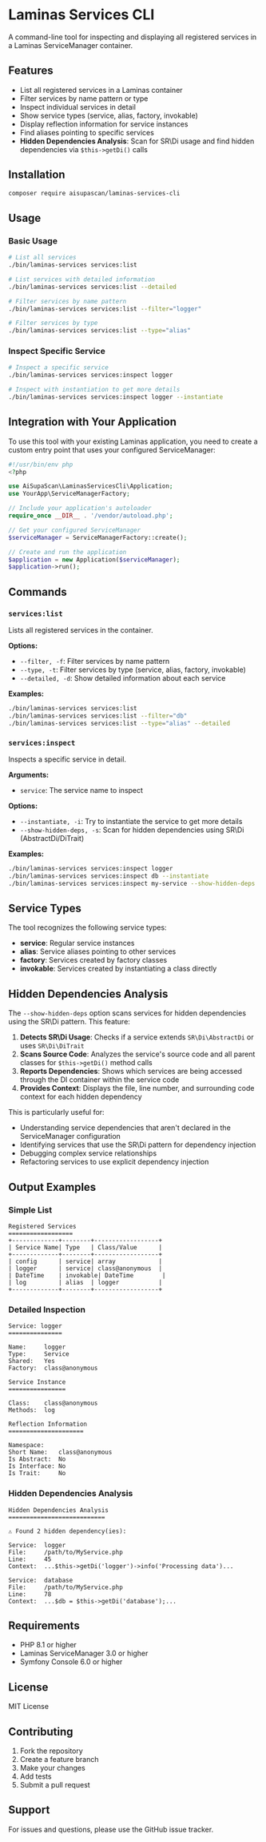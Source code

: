 # Laminas Services CLI

A command-line tool for inspecting and displaying all registered services in a Laminas ServiceManager container.

## Features

- List all registered services in a Laminas container
- Filter services by name pattern or type
- Inspect individual services in detail
- Show service types (service, alias, factory, invokable)
- Display reflection information for service instances
- Find aliases pointing to specific services
- **Hidden Dependencies Analysis**: Scan for SR\Di usage and find hidden dependencies via `$this->getDi()` calls

## Installation

```bash
composer require aisupascan/laminas-services-cli
```

## Usage

### Basic Usage

```bash
# List all services
./bin/laminas-services services:list

# List services with detailed information
./bin/laminas-services services:list --detailed

# Filter services by name pattern
./bin/laminas-services services:list --filter="logger"

# Filter services by type
./bin/laminas-services services:list --type="alias"
```

### Inspect Specific Service

```bash
# Inspect a specific service
./bin/laminas-services services:inspect logger

# Inspect with instantiation to get more details
./bin/laminas-services services:inspect logger --instantiate
```

## Integration with Your Application

To use this tool with your existing Laminas application, you need to create a custom entry point that uses your configured ServiceManager:

```php
#!/usr/bin/env php
<?php

use AiSupaScan\LaminasServicesCli\Application;
use YourApp\ServiceManagerFactory;

// Include your application's autoloader
require_once __DIR__ . '/vendor/autoload.php';

// Get your configured ServiceManager
$serviceManager = ServiceManagerFactory::create();

// Create and run the application
$application = new Application($serviceManager);
$application->run();
```

## Commands

### `services:list`

Lists all registered services in the container.

**Options:**
- `--filter, -f`: Filter services by name pattern
- `--type, -t`: Filter services by type (service, alias, factory, invokable)
- `--detailed, -d`: Show detailed information about each service

**Examples:**
```bash
./bin/laminas-services services:list
./bin/laminas-services services:list --filter="db"
./bin/laminas-services services:list --type="alias" --detailed
```

### `services:inspect`

Inspects a specific service in detail.

**Arguments:**
- `service`: The service name to inspect

**Options:**
- `--instantiate, -i`: Try to instantiate the service to get more details
- `--show-hidden-deps, -s`: Scan for hidden dependencies using SR\Di (AbstractDi/DiTrait)

**Examples:**
```bash
./bin/laminas-services services:inspect logger
./bin/laminas-services services:inspect db --instantiate
./bin/laminas-services services:inspect my-service --show-hidden-deps
```

## Service Types

The tool recognizes the following service types:

- **service**: Regular service instances
- **alias**: Service aliases pointing to other services
- **factory**: Services created by factory classes
- **invokable**: Services created by instantiating a class directly

## Hidden Dependencies Analysis

The `--show-hidden-deps` option scans services for hidden dependencies using the SR\Di pattern. This feature:

1. **Detects SR\Di Usage**: Checks if a service extends `SR\Di\AbstractDi` or uses `SR\Di\DiTrait`
2. **Scans Source Code**: Analyzes the service's source code and all parent classes for `$this->getDi()` method calls
3. **Reports Dependencies**: Shows which services are being accessed through the DI container within the service code
4. **Provides Context**: Displays the file, line number, and surrounding code context for each hidden dependency

This is particularly useful for:
- Understanding service dependencies that aren't declared in the ServiceManager configuration
- Identifying services that use the SR\Di pattern for dependency injection
- Debugging complex service relationships
- Refactoring services to use explicit dependency injection

## Output Examples

### Simple List
```
Registered Services
==================
+-------------+--------+------------------+
| Service Name| Type   | Class/Value      |
+-------------+--------+------------------+
| config      | service| array            |
| logger      | service| class@anonymous  |
| DateTime    | invokable| DateTime        |
| log         | alias  | logger           |
+-------------+--------+------------------+
```

### Detailed Inspection
```
Service: logger
===============

Name:     logger
Type:     Service
Shared:   Yes
Factory:  class@anonymous

Service Instance
================

Class:    class@anonymous
Methods:  log

Reflection Information
=====================

Namespace:    
Short Name:   class@anonymous
Is Abstract:  No
Is Interface: No
Is Trait:     No
```

### Hidden Dependencies Analysis
```
Hidden Dependencies Analysis
===========================

⚠ Found 2 hidden dependency(ies):

Service:  logger
File:     /path/to/MyService.php
Line:     45
Context:  ...$this->getDi('logger')->info('Processing data')...

Service:  database
File:     /path/to/MyService.php
Line:     78
Context:  ...$db = $this->getDi('database');...
```

## Requirements

- PHP 8.1 or higher
- Laminas ServiceManager 3.0 or higher
- Symfony Console 6.0 or higher

## License

MIT License

## Contributing

1. Fork the repository
2. Create a feature branch
3. Make your changes
4. Add tests
5. Submit a pull request

## Support

For issues and questions, please use the GitHub issue tracker.
